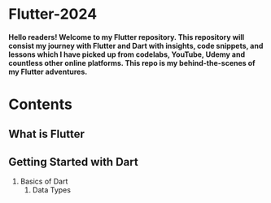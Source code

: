 # Flutter-2024

#### Hello readers! Welcome to my Flutter repository. This repository will consist my journey with Flutter and Dart with insights, code snippets, and lessons which I have picked up from codelabs, YouTube, Udemy and countless other online platforms. This repo is my behind-the-scenes of my Flutter adventures.

# Contents

## What is Flutter

## Getting Started with Dart
<ol>
<li> Basics of Dart
<ol>
<li> Data Types
</ol>
</ol>